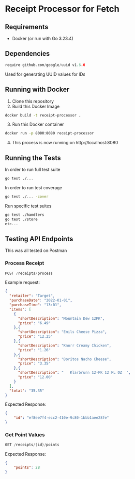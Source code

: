 # Receipt Processor for Fetch

## Requirements

- Docker (or run with Go 3.23.4)

## Dependencies
```go
require github.com/google/uuid v1.6.0
```
Used for generating UUID values for IDs

## Running with Docker
1. Clone this repository
2. Build this Docker Image
```zsh
docker build -t receipt-processor .
```
3. Run this Docker container
```zsh
docker run -p 8080:8080 receipt-processor
```
4. This process is now running on http://localhost:8080

## Running the Tests
In order to run full test suite

```zsh
go test ./...
```

In order to run test coverage
```zsh
go test ./... -cover
```

Run specific test suites
```zsh
go test ./handlers
go test ./store
etc...
```

## Testing API Endpoints

This was all tested on Postman

### Process Receipt
```go
POST /receipts/process
```

Example request:
```json
{
  "retailer": "Target",
  "purchaseDate": "2022-01-01",
  "purchaseTime": "13:01",
  "items": [
    {
      "shortDescription": "Mountain Dew 12PK",
      "price": "6.49"
    },{
      "shortDescription": "Emils Cheese Pizza",
      "price": "12.25"
    },{
      "shortDescription": "Knorr Creamy Chicken",
      "price": "1.26"
    },{
      "shortDescription": "Doritos Nacho Cheese",
      "price": "3.35"
    },{
      "shortDescription": "   Klarbrunn 12-PK 12 FL OZ  ",
      "price": "12.00"
    }
  ],
  "total": "35.35"
}
```

Expected Response:
```json
{
    "id": "ef8ee7f4-ecc2-410e-9c80-1bbb1aee28fe"
}
```

### Get Point Values

```go
GET /receipts/{id}/points
```

Expected Response:
```json
{
    "points": 28
}
```